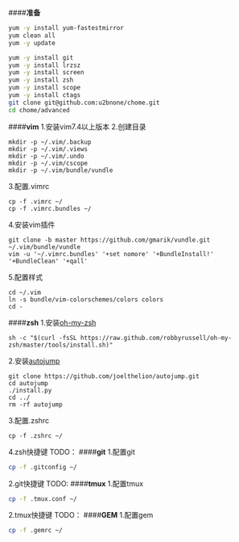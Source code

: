 
####**准备**
```bash
yum -y install yum-fastestmirror
yum clean all
yum -y update

yum -y install git
yum -y install lrzsz
yum -y install screen
yum -y install zsh
yum -y install scope
yum -y install ctags
git clone git@github.com:u2bnone/chome.git
cd chome/advanced
```
####**vim**
1.安装vim7.4以上版本
2.创建目录
```shell
mkdir -p ~/.vim/.backup
mkdir -p ~/.vim/.views
mkdir -p ~/.vim/.undo
mkdir -p ~/.vim/cscope
mkdir -p ~/.vim/bundle/vundle
```
3.配置.vimrc
```shell
cp -f .vimrc ~/
cp -f .vimrc.bundles ~/
```
4.安装vim插件
```shell
git clone -b master https://github.com/gmarik/vundle.git  ~/.vim/bundle/vundle
vim -u '~/.vimrc.bundles' '+set nomore' '+BundleInstall!' '+BundleClean' '+qall'
```
5.配置样式
```shell
cd ~/.vim
ln -s bundle/vim-colorschemes/colors colors
cd -
```
####**zsh**
1.安装[oh-my-zsh](https://github.com/robbyrussell/oh-my-zsh "Oh-my-zsh")
```shell
sh -c "$(curl -fsSL https://raw.github.com/robbyrussell/oh-my-zsh/master/tools/install.sh)"
```
2.安装[autojump](https://github.com/wting/autojump "autojump")
```shell
git clone https://github.com/joelthelion/autojump.git
cd autojump
./install.py
cd ../
rm -rf autojump
```
3.配置.zshrc
```shell
cp -f .zshrc ~/
```
4.zsh快捷键
TODO：
####**git**
1.配置git
```bash
cp -f .gitconfig ~/
```
2.git快捷键
TODO:
####**tmux**
1.配置tmux
```bash
cp -f .tmux.conf ~/
```
2.tmux快捷键
TODO：
####**GEM**
1.配置gem
```bash
cp -f .gemrc ~/
```
